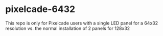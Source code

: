 # pixelcade-6432
This repo is only for Pixelcade users with a single LED panel for a 64x32 resolution vs. the normal installation of 2 panels for 128x32

